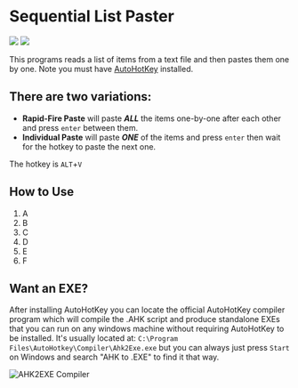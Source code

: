 # Sequential List Paster 
![](https://img.shields.io/static/v1?style=flat&label=&message=AutoHotKey&color=57c054&logo=autohotkey&logoColor=FFFFFF)
![](https://img.shields.io/static/v1?style=flat&label=&message=Windows&color=00A4EF&logo=windows&logoColor=FFFFFF)

This programs reads a list of items from a text file and then pastes them one by one. 
Note you must have [AutoHotKey](https://www.autohotkey.com/) installed.

## There are two variations: 

- **Rapid-Fire Paste** will paste ***ALL*** the items one-by-one after each other and press `enter` between them.
- **Individual Paste** will paste ***ONE*** of the items and press `enter` then wait for the hotkey to paste the next one.

The hotkey is `ALT`+`V`

## How to Use
1. A
2. B
3. C
4. D
5. E
6. F

## Want an EXE?
After installing AutoHotKey you can locate the official AutoHotKey compiler program which will compile the .AHK script and produce standalone EXEs that you can run on any windows machine without requiring AutoHotKey to be installed. It's usually located at: `C:\Program Files\AutoHotkey\Compiler\Ahk2Exe.exe` but you can always just press `Start` on Windows and search "AHK to .EXE" to find it that way.

![AHK2EXE Compiler](https://quickaccesspopup.com/temp/ahk2exe/1.jpg)
